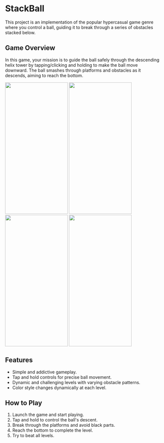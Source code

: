 # StackBall

This project is an implementation of the popular hypercasual game genre where you control a ball, guiding it to break through a series of obstacles stacked below.

## Game Overview

In this game, your mission is to guide the ball safely through the descending helix tower by tapping/clicking and holding to make the ball move downward. The ball smashes through platforms and obstacles as it descends, aiming to reach the bottom.

<img src="https://github.com/HornostaievPavlo/StackBall/assets/100617116/2202f4e4-fc04-4482-895b-0c77dde5b66c" width="204" height="429,5"/>       
<img src="https://github.com/HornostaievPavlo/StackBall/assets/100617116/b8f7452e-00f1-49a8-9f71-81c0922579cd" width="204" height="429,5"/>
<img src="https://github.com/HornostaievPavlo/StackBall/assets/100617116/7586f925-4ebe-4bc8-b2d2-b951aa9c88d1" width="204" height="429,5"/>
<img src="https://github.com/HornostaievPavlo/StackBall/assets/100617116/dded2e7e-05a6-4cb3-9cfc-66439ef0fdfa" width="204" height="429,5"/>

## Features

- Simple and addictive gameplay.
- Tap and hold controls for precise ball movement.
- Dynamic and challenging levels with varying obstacle patterns.
- Сolor style changes dynamically at each level.

## How to Play

1. Launch the game and start playing.
2. Tap and hold to control the ball's descent.
3. Break through the platforms and avoid black parts.
4. Reach the bottom to complete the level.
5. Try to beat all levels.
